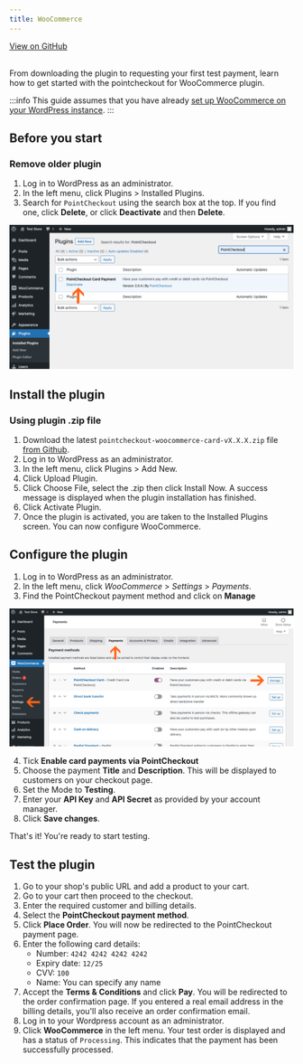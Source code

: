 ```yaml
---
title: WooCommerce
---
```


<a className="button button--primary button--large" href="http://www.github.com/pointcheckout/woocommerce">
  View on GitHub
</a>

<br />
<br />

From downloading the plugin to requesting your first test payment, learn how to get started with the pointcheckout for WooCommerce plugin.

:::info
This guide assumes that you have already [set up WooCommerce on your WordPress instance](https://docs.woocommerce.com/document/installing-uninstalling-woocommerce/).
:::

## Before you start

### Remove older plugin
1. Log in to WordPress as an administrator.
2. In the left menu, click Plugins > Installed Plugins.
3. Search for `PointCheckout` using the search box at the top. If you find one, click **Delete**, or click **Deactivate** and then **Delete**.

![](/img/docs/integrate/plugins/woocommerce-1.png)

## Install the plugin

### Using plugin .zip file
1. Download the latest `pointcheckout-woocommerce-card-vX.X.X.zip` file [from Github](https://github.com/pointcheckout/woocommerce/releases/latest).
2. Log in to WordPress as an administrator.
3. In the left menu, click Plugins > Add New.
4. Click Upload Plugin.
5. Click Choose File, select the .zip then click Install Now. A success message is displayed when the plugin installation has finished.
8. Click Activate Plugin.
9. Once the plugin is activated, you are taken to the Installed Plugins screen. You can now configure WooCommerce.

## Configure the plugin
1. Log in to WordPress as an administrator.
2. In the left menu, click _WooCommerce_ > _Settings_ > _Payments_.
3. Find the PointCheckout payment method and click on **Manage**


![](/img/docs/integrate/plugins/woocommerce-2.png)

4. Tick **Enable card payments via PointCheckout**
5. Choose the payment **Title** and **Description**. This will be displayed to customers on your checkout page.
6. Set the Mode to **Testing**.
7. Enter your **API Key** and **API Secret** as provided by your account manager.
8. Click **Save changes**.

That's it! You're ready to start testing.

## Test the plugin
1. Go to your shop's public URL and add a product to your cart.
2. Go to your cart then proceed
   to the checkout.
3. Enter the required customer and billing details.
4. Select the **PointCheckout payment method**.
5. Click **Place Order**. You will now be redirected to the PointCheckout payment page.
6. Enter the following card details:
    - Number: `4242 4242 4242 4242`
    - Expiry date: `12/25`
    - CVV: `100`
    - Name: You can specify any name
7. Accept the **Terms & Conditions** and click **Pay**. You will be redirected to the order confirmation page. If you entered a real email address in the billing details, you'll also receive an order confirmation email.
8. Log in to your Wordpress account as an administrator.
9. Click **WooCommerce** in the left menu. Your test order is displayed and has a status of `Processing`. This indicates that the payment has been successfully processed.
